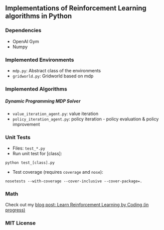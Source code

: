 ## Implementations of Reinforcement Learning algorithms in Python

### Dependencies

- OpenAI Gym
- Numpy

### Implemented Environments

- `mdp.py`: Abstract class of the environments
- `gridworld.py`: Gridworld based on mdp

### Implemented Algorithms

##### Dynamic Programming MDP Solver

- `value_iteration_agent.py`: value iteration
- `policy_iteration_agent.py`: policy iteration - policy evaluation & policy improvement

### Unit Tests

- Files: `test_*.py`
- Run unit test for [class]:

`python test_[class].py`

- Test coverage (requires `coverage` and `nose`):

`nosetests --with-coverage --cover-inclusive --cover-package=.`

### Math

Check out my [blog post: Learn Reinforcement Learning by Coding (in progress)](http://blog.luyiren.me/posts/reinforcement-learning-notes.html)

### MIT License


